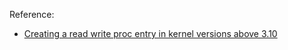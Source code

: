 
Reference:

* [Creating a read write proc entry in kernel versions above 3.10](http://tuxthink.blogspot.tw/2013/10/creating-read-write-proc-entry-in.html)
